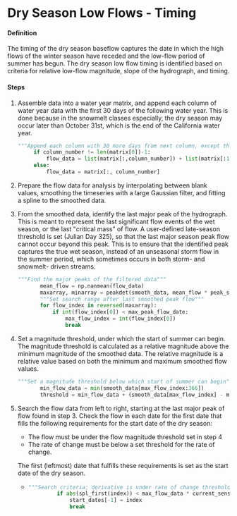 # Dry Season Low Flows - Timing

#### Definition

The timing of the dry season baseflow captures the date in which the high flows of the winter season have receded and the low-flow period of summer has begun. The dry season low flow timing is identified based on criteria for relative low-flow magnitude, slope of the hydrograph, and timing.

#### Steps

1. Assemble data into a water year matrix, and append each column of water year data with the first 30 days of the following water year. This is done because in the snowmelt classes especially, the dry season may occur later than October 31st, which is the end of the California water year.
   ```py
   """Append each column with 30 more days from next column, except the last column"""
        if column_number != len(matrix[0])-1:
            flow_data = list(matrix[:,column_number]) + list(matrix[:100,column_number+1])
        else:
            flow_data = matrix[:, column_number]
   ```
2. Prepare the flow data for analysis by interpolating between blank values, smoothing the timeseries with a large Gaussian filter, and fitting a spline to the smoothed data.

3. From the smoothed data, identify the last major peak of the hydrograph. This is meant to represent the last significant flow events of the wet season, or the last "critical mass" of flow. A user-defined late-season threshold is set \(Julian Day 325\), so that the last major season peak flow cannot occur beyond this peak. This is to ensure that the identified peak captures the true wet season, instead of an unseasonal storm flow in the summer period, which sometimes occurs in both storm- and snowmelt- driven streams. 

   ```py
   """Find the major peaks of the filtered data"""
          mean_flow = np.nanmean(flow_data)
          maxarray, minarray = peakdet(smooth_data, mean_flow * peak_sensitivity)
          """Set search range after last smoothed peak flow"""
          for flow_index in reversed(maxarray):
              if int(flow_index[0]) < max_peak_flow_date:
                  max_flow_index = int(flow_index[0])
                  break
   ```

4. Set a magnitude threshold, under which the start of summer can begin. The magnitude threshold is calculated as a relative magnitude above the minimum magnitude of the smoothed data. The relative magnitude is a relative value based on both the minimum and maximum smoothed flow values.

   ```py
   """Set a magnitude threshold below which start of summer can begin"""
          min_flow_data = min(smooth_data[max_flow_index:366])
          threshold = min_flow_data + (smooth_data[max_flow_index] - min_flow_data) * min_summer_flow_percent
   ```

5. Search the flow data from left to right, starting at the last major peak of flow found in step 3. Check the flow in each date for the first date that fills the following requirements for the start date of the dry season:
   *  The flow must be under the flow magnitude threshold set in step 4
   * The rate of change must be below a set threshold for the rate of change.

   The first \(leftmost\) date that fulfills these requirements is set as the start date of the dry season. 

   * ```py
     """Search criteria: derivative is under rate of change threshold, date is after last major peak, and flow is less than specified percent of smoothed max flow"""
              if abs(spl_first(index)) < max_flow_data * current_sensitivity and index > max_flow_index and data < threshold:
                  start_dates[-1] = index
                  break
     ```



